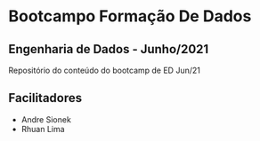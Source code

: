 # Bootcampo Formação De Dados

## Engenharia de Dados - Junho/2021

Repositório do conteúdo do bootcamp de ED Jun/21

## Facilitadores

* Andre Sionek
* Rhuan Lima
